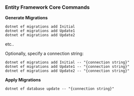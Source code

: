 ﻿### Entity Framework Core Commands

**Generate Migrations**

```
dotnet ef migrations add Initial
dotnet ef migrations add Update1
dotnet ef migrations add Update2
```

etc..

Optionally, specify a connection string:

```
dotnet ef migrations add Initial -- "{connection string}"
dotnet ef migrations add Update1 -- "{connection string}"
dotnet ef migrations add Update2 -- "{connection string}"
```

**Apply Migrations**

`dotnet ef database update -- "{connection string}"`